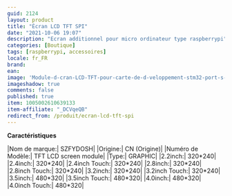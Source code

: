 ```yaml
---
guid: 2124
layout: product 
title: "Écran LCD TFT SPI"
date: "2021-10-06 19:07"
description: "Ecran additionnel pour micro ordinateur type raspberrypi"
categories: [Boutique]
tags: [raspberrypi, accessoires]
locale: fr_FR
brand: 
ean: 
image: 'Module-d-cran-LCD-TFT-pour-carte-de-d-veloppement-stm32-port-s-rie-SPI-seriesctouch.jpg'
imageshadow: true
comments: false
published: true
item: 1005002610639133
item-affiliate: "_DCVqeQB"
redirect_from: /produit/ecran-lcd-tft-spi
---
```


**Caractéristiques**

|Nom de marque:| SZFYDOSH|
|Origine:| CN (Origine)|
|Numéro de Modèle:| TFT LCD screen module|
|Type:| GRAPHIC|
|2.2inch:| 320\*240|
|2.4inch:| 320\*240|
|2.4inch Touch:| 320\*240|
|2.8inch:| 320\*240|
|2.8inch Touch:| 320\*240|
|3.2inch:| 320\*240|
|3.2inch Touch:| 320\*240|
|3.5inch:| 480\*320|
|3.5inch Touch:| 480\*320|
|4.0inch:| 480\*320|
|4.0inch Touch:| 480\*320|
